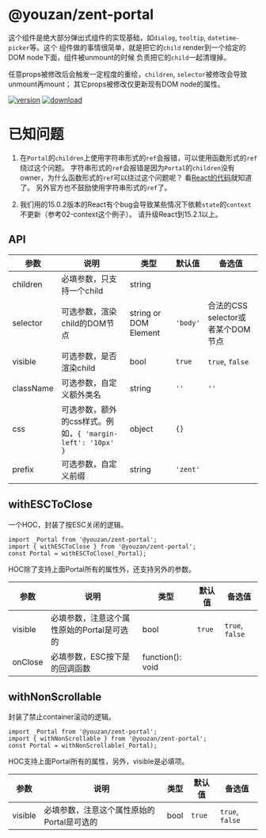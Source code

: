 # @youzan/zent-portal

这个组件是绝大部分弹出式组件的实现基础，如`dialog`, `tooltip`, `datetime-picker`等。这个
组件做的事情很简单，就是把它的`child` render到一个给定的DOM node下面，组件被unmount的时候
负责把它的`child`一起清理掉。

任意props被修改后会触发一定程度的重绘，`children`, `selector`被修改会导致unmount再mount；
其它props被修改仅更新现有DOM node的属性。

[![version][version-image]][download-url]
[![download][download-image]][download-url]

[version-image]: http://npm.qima-inc.com/badge/v/@youzan/zent-portal.svg?style=flat-square
[download-image]: http://npm.qima-inc.com/badge/d/@youzan/zent-portal.svg?style=flat-square
[download-url]: http://npm.qima-inc.com/package/@youzan/zent-portal

# 已知问题

1. 在`Portal`的`children`上使用字符串形式的`ref`会报错，可以使用函数形式的`ref`绕过这个问题。
字符串形式的`ref`会报错是因为`Portal`的`children`没有owner，为什么函数形式的`ref`可以绕过这个问题呢？
看[React的代码](https://github.com/facebook/react/blob/v15.0.2/src/renderers/shared/reconciler/ReactRef.js#L18)就知道了。
另外官方也不鼓励使用字符串形式的`ref`了。

2. 我们用的15.0.2版本的React有个bug会导致某些情况下依赖`state`的`context`不更新（参考02-context这个例子）。
请升级React到15.2.1以上。

## API

| 参数 | 说明 | 类型 | 默认值 | 备选值 |
|------|------|------|--------|--------|
| children | 必填参数，只支持一个child | string | | |
| selector | 可选参数，渲染child的DOM节点 | string or DOM Element | `'body'` | 合法的CSS selector或者某个DOM节点 |
| visible | 可选参数，是否渲染child | bool | `true` | `true`, `false` |
| className | 可选参数，自定义额外类名 | string | `''` | `''` |
| css | 可选参数，额外的css样式。例如，`{ 'margin-left': '10px' }` | object | `{}` | | |
| prefix | 可选参数，自定义前缀 | string | `'zent'` | | |

## withESCToClose

一个HOC，封装了按ESC关闭的逻辑。

```
import _Portal from '@youzan/zent-portal';
import { withESCToClose } from '@youzan/zent-portal';
const Portal = withESCToClose(_Portal);
```

HOC除了支持上面Portal所有的属性外，还支持另外的参数。

| 参数 | 说明 | 类型 | 默认值 | 备选值 |
|------|------|------|--------|--------|
| visible | 必填参数，注意这个属性原始的Portal是可选的 | bool | `true` | `true`, `false` |
| onClose | 必填参数，ESC按下是的回调函数 | function(): void | | |

## withNonScrollable

封装了禁止container滚动的逻辑。

```
import _Portal from '@youzan/zent-portal';
import { withNonScrollable } from '@youzan/zent-portal';
const Portal = withNonScrollable(_Portal);
```

HOC支持上面Portal所有的属性，另外，visible是必填项。

| 参数 | 说明 | 类型 | 默认值 | 备选值 |
|------|------|------|--------|--------|
| visible | 必填参数，注意这个属性原始的Portal是可选的 | bool | `true` | `true`, `false` |
